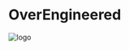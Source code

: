 # OverEngineered


![logo](https://github.com/yellurividyendra/OverEngineered/assets/124505605/b7b7410d-7c0d-42b5-9971-eb85bec14a75)
